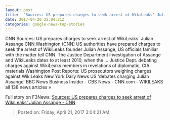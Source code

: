 ```yaml
---
layout: post
title:  "Sources: US prepares charges to seek arrest of WikiLeaks' Julian Assange - CNN"
date: 2017-04-20 22:04:21Z
categories: google-news-top-stories
---
```


CNN Sources: US prepares charges to seek arrest of WikiLeaks' Julian Assange CNN Washington (CNN) US authorities have prepared charges to seek the arrest of WikiLeaks founder Julian Assange, US officials familiar with the matter tell CNN. The Justice Department investigation of Assange and WikiLeaks dates to at least 2010, when the ... Justice Dept. debating charges against WikiLeaks members in revelations of diplomatic, CIA materials Washington Post Reports: US prosecutors weighing charges against WikiLeaks New York Daily News US 'debates charging Julian Assange' BBC News Business Insider - CBS News - CNN.com - WIKILEAKS all 138 news articles »


Full story on F3News: [Sources: US prepares charges to seek arrest of WikiLeaks' Julian Assange - CNN](http://www.f3nws.com/n/BK3jgB)

> Posted on: Friday, April 21, 2017 3:04:21 AM
